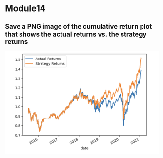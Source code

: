 # Module14

## Save a PNG image of the cumulative return plot that shows the actual returns vs. the strategy returns

![Actual Returns vs. Strategy Returns](Actual_Returns_vs_Strategy_Returns.png)



